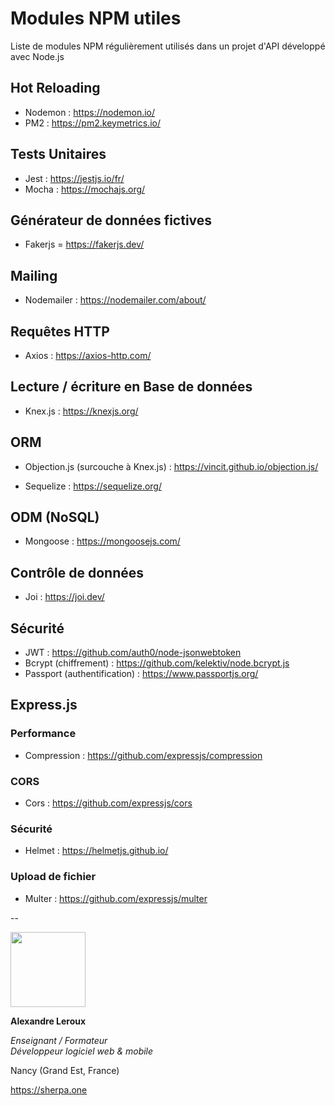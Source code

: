 # Modules NPM utiles

Liste de modules NPM régulièrement utilisés dans un projet d'API développé avec Node.js

## Hot Reloading

- Nodemon : https://nodemon.io/
- PM2 : https://pm2.keymetrics.io/

## Tests Unitaires
- Jest : https://jestjs.io/fr/
- Mocha : https://mochajs.org/

## Générateur de données fictives

- Fakerjs = https://fakerjs.dev/

## Mailing

- Nodemailer : https://nodemailer.com/about/

## Requêtes HTTP

- Axios : https://axios-http.com/

## Lecture / écriture en Base de données

- Knex.js : https://knexjs.org/

## ORM

- Objection.js (surcouche à Knex.js) : https://vincit.github.io/objection.js/

- Sequelize : https://sequelize.org/

## ODM (NoSQL)

- Mongoose : https://mongoosejs.com/

## Contrôle de données

- Joi : https://joi.dev/

## Sécurité

- JWT : https://github.com/auth0/node-jsonwebtoken
- Bcrypt (chiffrement) : https://github.com/kelektiv/node.bcrypt.js
- Passport (authentification) : https://www.passportjs.org/

## Express.js

### Performance

- Compression : https://github.com/expressjs/compression

### CORS

- Cors : https://github.com/expressjs/cors

### Sécurité

- Helmet : https://helmetjs.github.io/

### Upload de fichier

- Multer : https://github.com/expressjs/multer

--

<img src="https://sherpa.one/images/sherpa-logotype.png" width="120px">

__Alexandre Leroux__

_Enseignant / Formateur_<br>
_Développeur logiciel web & mobile_

Nancy (Grand Est, France)

https://sherpa.one

